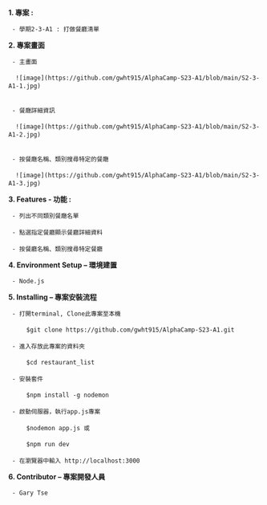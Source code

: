 **1.	專案 :**

     - 學期2-3-A1 : 打做餐廳清單

**2.	專案畫面**

     - 主畫面
      
      ![image](https://github.com/gwht915/AlphaCamp-S23-A1/blob/main/S2-3-A1-1.jpg)
 

     - 餐廰詳細資訊
     
      ![image](https://github.com/gwht915/AlphaCamp-S23-A1/blob/main/S2-3-A1-2.jpg)
 

     - 按餐廰名稱、類別搜尋特定的餐廰
     
      ![image](https://github.com/gwht915/AlphaCamp-S23-A1/blob/main/S2-3-A1-3.jpg)
 

**3.	Features - 功能 :** 

     - 列出不同類別餐廰名單
   
     - 點選指定餐廳顯示餐廳詳細資料
   
     - 按餐廳名稱、類別搜尋特定餐廳

**4.	Environment Setup – 環境建置**

     - Node.js

**5.	Installing – 專案安裝流程**

     - 打開terminal, Clone此專案至本機
   
         $git clone https://github.com/gwht915/AlphaCamp-S23-A1.git
   
     - 進入存放此專案的資料夾
   
         $cd restaurant_list
   
     - 安裝套件
   
         $npm install -g nodemon
   
     - 啟動伺服器，執行app.js專案
   
         $nodemon app.js 或
   
         $npm run dev
   
     - 在瀏覽器中輸入 http://localhost:3000

**6.	Contributor – 專案開發人員**

     - Gary Tse

